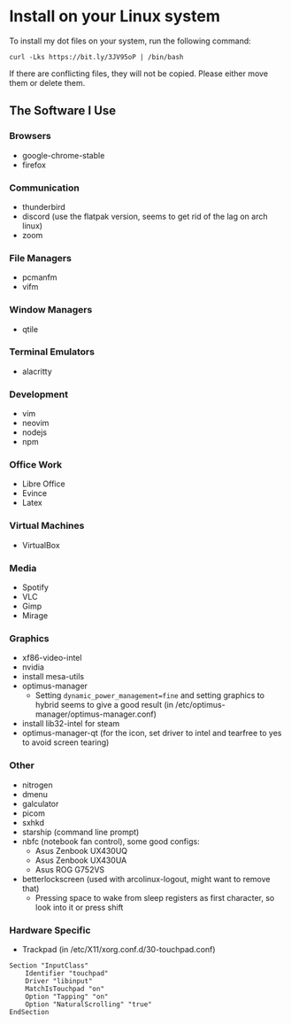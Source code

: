# Install on your Linux system
To install my dot files on your system, run the following command:

```
curl -Lks https://bit.ly/3JV95oP | /bin/bash
```
If there are conflicting files, they will not be copied. Please either move them or delete them.

## The Software I Use
### Browsers
* google-chrome-stable
* firefox
### Communication
* thunderbird
* discord (use the flatpak version, seems to get rid of the lag on arch linux)
* zoom
### File Managers
* pcmanfm
* vifm
### Window Managers
* qtile
### Terminal Emulators
* alacritty
### Development
* vim
* neovim
* nodejs
* npm
### Office Work
* Libre Office
* Evince
* Latex
### Virtual Machines
* VirtualBox
### Media
* Spotify
* VLC
* Gimp
* Mirage
### Graphics
* xf86-video-intel
* nvidia
* install mesa-utils
* optimus-manager
    * Setting ```dynamic_power_management=fine``` and setting graphics to hybrid seems to give a good result (in /etc/optimus-manager/optimus-manager.conf) 
* install lib32-intel for steam
* optimus-manager-qt (for the icon, set driver to intel and tearfree to yes to avoid screen tearing)
### Other
* nitrogen
* dmenu
* galculator
* picom
* sxhkd
* starship (command line prompt)
* nbfc (notebook fan control), some good configs:
    * Asus Zenbook UX430UQ
    * Asus Zenbook UX430UA
    * Asus ROG G752VS
* betterlockscreen (used with arcolinux-logout, might want to remove that)
    * Pressing space to wake from sleep registers as first character, so look into it or press shift
### Hardware Specific
* Trackpad (in /etc/X11/xorg.conf.d/30-touchpad.conf)
```
Section "InputClass"
    Identifier "touchpad"
    Driver "libinput"
    MatchIsTouchpad "on"
    Option "Tapping" "on"
    Option "NaturalScrolling" "true"
EndSection
```


